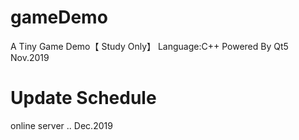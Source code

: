 # gameDemo
A Tiny Game Demo【 Study Only】
Language:C++
Powered By Qt5
                          Nov.2019



# Update Schedule
online server ..
               Dec.2019
